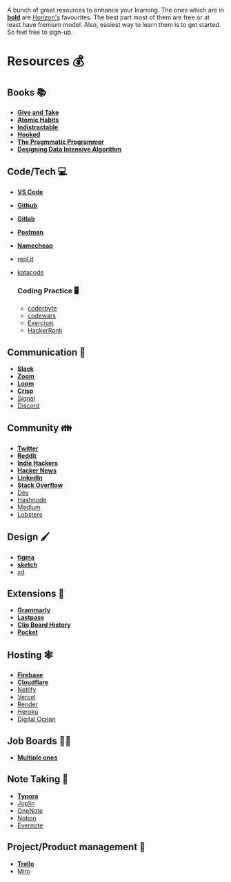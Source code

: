 A bunch of great resources to enhance your learning. The ones which are in **<u>bold</u>** are [Horizon's](https://horizontech.dev) favourites. The best part most of them are free or at least have fremium model. Also, easiest way to learn them is to get started. So feel free to sign-up.

# Resources :moneybag:

## Books :books:

- **[Give and Take](https://www.adamgrant.net/give-and-take)**
- **[Atomic Habits](https://jamesclear.com/atomic-habits)**
- **[Indistractable](https://www.nirandfar.com/indistractable/)**
- **[Hooked](https://www.nirandfar.com/hooked/)**
- **[The Pragmmatic Programmer](https://pragprog.com/book/tpp/the-pragmatic-programmer)**
- **[Designing Data Intensive Algorithm](https://dataintensive.net/)**

## Code/Tech :computer:

- [**VS Code**](https://code.visualstudio.com/)

- [**Github**](https://github.com)

- **[Gitlab](https://gitlab.com/)**

- **[Postman](https://www.postman.com/)**

- **[Namecheap](https://www.namecheap.com/)**

- [repl.it](https://repl.it/)

- [katacode](https://www.katacoda.com/)

  ### Coding Practice :desktop_computer:

  - [coderbyte](https://coderbyte.com/)
  - [codewars](https://www.codewars.com/)
  - [Exercism](https://exercism.io/)
  - [HackerRank](https://hackerrank.com)

## Communication :email:

- [**Slack**](http://slack.com/)
- [**Zoom**](https://zoom.us/)
- [**Loom**](https://www.loom.com/)
- [**Crisp**](https://crisp.chat/)
- [Signal](https://signal.org/en/)
- [Discord](http://discord.com/)

## Community :family:

- **[Twitter](http://twitter.com/)**
- **[Reddit](https://www.reddit.com/)**
- **[Indie Hackers](https://www.indiehackers.com/)**
- **[Hacker News](https://news.ycombinator.com/)**
- **[LinkedIn](https://www.linkedin.com/)**
- **[Stack Overflow](https://stackoverflow.com/)**
- [Dev](https://dev.to/)
- [Hashnode](https://hashnode.com/)
- [Medium](https://medium.com/)
- [Lobsters](https://lobste.rs/)

## Design :paintbrush:

- **[figma](https://www.figma.com/)**
- **[sketch](https://www.sketch.com/)**
- [xd](https://www.xd-design.com/us-us/home)

## Extensions :electric_plug:

- **[Grammarly](https://www.grammarly.com/)**
- **[Lastpass](http://lastpass.com/)**
- **[Clip Board History](https://chrome.google.com/webstore/detail/clipboard-history-pro-bes/ajiejmhbejpdgkkigpddefnjmgcbkenk?hl=en)**
- **[Pocket](https://getpocket.com/chrome/)**

## Hosting :spider_web:

- [**Firebase**](https://firebase.com/)
- **[Cloudflare](https://gitlab.com/)**
- [Netlify](https://www.netlify.com/)
- [Vercel](https://vercel.com/)
- [Render](https://render.com/)
- [Heroku](https://www.heroku.com/)
- [Digital Ocean](https://www.digitalocean.com/)

## Job Boards :man_factory_worker:

- **[Multiple ones](https://github.com/HorizonTechnologies/awesome-job-boards)**

## Note Taking :notebook_with_decorative_cover:

- **[Typora](https://typora.io/)**
- [Joplin](https://joplinapp.org/)
- [OneNote](https://www.onenote.com/)
- [Notion](https://www.notion.so/)
- [Evernote](https://evernote.com/)

## Project/Product management :office:

- **[Trello](http://trello.com/)**
- [Miro](http://miro.com)
